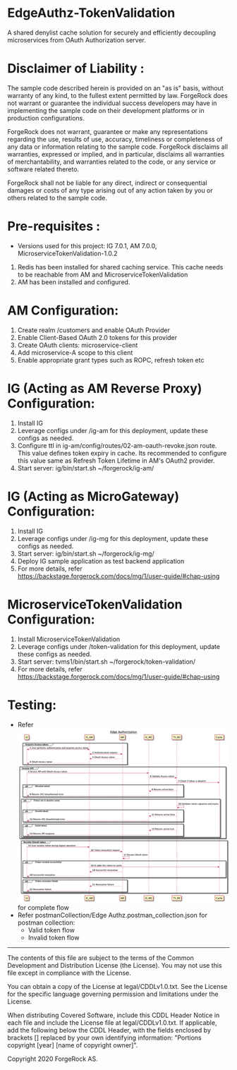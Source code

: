 # EdgeAuthz-TokenValidation

A shared denylist cache solution for securely and efficiently decoupling microservices from OAuth Authorization server. <br />

Disclaimer of Liability :
=========================
The sample code described herein is provided on an "as is" basis, without warranty of any kind, to the fullest extent
permitted by law. ForgeRock does not warrant or guarantee the individual success developers may have in implementing the
sample code on their development platforms or in production configurations.

ForgeRock does not warrant, guarantee or make any representations regarding the use, results of use, accuracy,
timeliness or completeness of any data or information relating to the sample code. ForgeRock disclaims all warranties,
expressed or implied, and in particular, disclaims all warranties of merchantability, and warranties related to the
code, or any service or software related thereto.

ForgeRock shall not be liable for any direct, indirect or consequential damages or costs of any type arising out of any
action taken by you or others related to the sample code.

Pre-requisites :
================
* Versions used for this project: IG 7.0.1, AM 7.0.0, MicroserviceTokenValidation-1.0.2

1. Redis has been installed for shared caching service. This cache needs to be reachable from AM and MicroserviceTokenValidation
2. AM has been installed and configured. 

AM Configuration:
=====================
1. Create realm /customers and enable OAuth Provider
2. Enable Client-Based OAuth 2.0 tokens for this provider
3. Create OAuth clients: microservice-client
4. Add microservice-A scope to this client
5. Enable appropriate grant types such as ROPC, refresh token etc 

IG (Acting as AM Reverse Proxy) Configuration:
=====================
1. Install IG
2. Leverage configs under /ig-am for this deployment, update these configs as needed. 
3. Configure ttl in ig-am/config/routes/02-am-oauth-revoke.json route. This value defines token expiry in cache. Its recommended to configure this value same as Refresh Token Lifetime in AM's OAuth2 provider.    
4. Start server: ig/bin/start.sh ~/forgerock/ig-am/

IG (Acting as MicroGateway) Configuration:
=====================
1. Install IG
2. Leverage configs under /ig-mg for this deployment, update these configs as needed.
3. Start server: ig/bin/start.sh ~/forgerock/ig-mg/
4. Deploy IG sample application as test backend application
5. For more details, refer https://backstage.forgerock.com/docs/mg/1/user-guide/#chap-using 

MicroserviceTokenValidation Configuration:
=====================
1. Install MicroserviceTokenValidation
2. Leverage configs under /token-validation for this deployment, update these configs as needed.
3. Start server: tvms1/bin/start.sh ~/forgerock/token-validation/
4. For more details, refer https://backstage.forgerock.com/docs/mg/1/user-guide/#chap-using
   

Testing:
=========================
* Refer ![ScreenShot](./diagrams/EdgeAuthzSequence.png) for complete flow
* Refer postmanCollection/Edge Authz.postman_collection.json for postman collection:
   - Valid token flow 
   - Invalid token flow  


* * *

The contents of this file are subject to the terms of the Common Development and Distribution License (the License). You
may not use this file except in compliance with the License.

You can obtain a copy of the License at legal/CDDLv1.0.txt. See the License for the specific language governing
permission and limitations under the License.

When distributing Covered Software, include this CDDL Header Notice in each file and include the License file at
legal/CDDLv1.0.txt. If applicable, add the following below the CDDL Header, with the fields enclosed by brackets []
replaced by your own identifying information: "Portions copyright [year] [name of copyright owner]".

Copyright 2020 ForgeRock AS.

